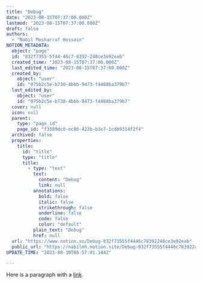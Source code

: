 ```yaml
---
title: "Debug"
date: "2023-08-15T07:37:00.000Z"
lastmod: "2023-08-15T07:37:00.000Z"
draft: false
authors:
  - "Nabil Mosharraf Hossain"
NOTION_METADATA:
  object: "page"
  id: "832f7355-5f44-46c7-8392-248ce3e92eab"
  created_time: "2023-08-15T07:37:00.000Z"
  last_edited_time: "2023-08-15T07:37:00.000Z"
  created_by:
    object: "user"
    id: "075b2c5e-b730-4bbb-9473-f4488ba379b7"
  last_edited_by:
    object: "user"
    id: "075b2c5e-b730-4bbb-9473-f4488ba379b7"
  cover: null
  icon: null
  parent:
    type: "page_id"
    page_id: "f3389dc0-ec86-422b-b3e7-1cd89314f2f4"
  archived: false
  properties:
    title:
      id: "title"
      type: "title"
      title:
        - type: "text"
          text:
            content: "Debug"
            link: null
          annotations:
            bold: false
            italic: false
            strikethrough: false
            underline: false
            code: false
            color: "default"
          plain_text: "Debug"
          href: null
  url: "https://www.notion.so/Debug-832f73555f4446c78392248ce3e92eab"
  public_url: "https://nabilmh.notion.site/Debug-832f73555f4446c78392248ce3e92eab"
UPDATE_TIME: "2023-08-30T08:57:01.144Z"

---
```

<link rel="stylesheet" href="https://cdn.jsdelivr.net/npm/katex@0.16.2/dist/katex.min.css" integrity="sha384-bYdxxUwYipFNohQlHt0bjN/LCpueqWz13HufFEV1SUatKs1cm4L6fFgCi1jT643X" crossorigin="anonymous">


Here is a paragraph with a [link](http://google.com/).

